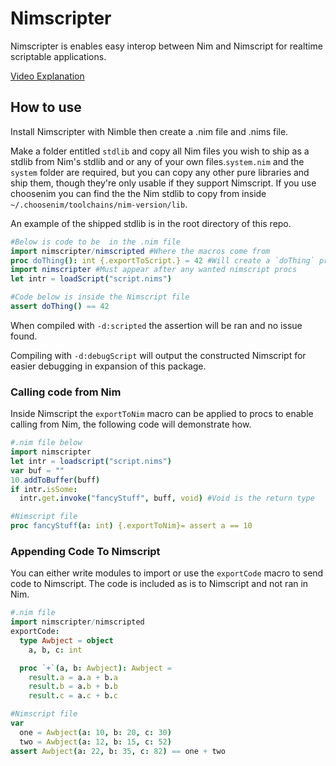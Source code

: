 # Nimscripter
Nimscripter is enables easy interop between Nim and Nimscript for realtime scriptable applications.

[Video Explanation](https://www.youtube.com/watch?v=GXBxvtHDjbg)
## How to use
Install Nimscripter with Nimble then create a .nim file and .nims file.

Make a folder entitled `stdlib` and copy all Nim files you wish to ship as a stdlib from Nim's stdlib and or any of your own files.`system.nim` and the `system` folder are required, but you can copy any other pure libraries and ship them, though they're only usable if they support Nimscript. If you use choosenim you can find the the Nim stdlib to copy from inside `~/.choosenim/toolchains/nim-version/lib`.

An example of the shipped stdlib is in the root directory of this repo.

```nim
#Below is code to be  in the .nim file
import nimscripter/nimscripted #Where the macros come from
proc doThing(): int {.exportToScript.} = 42 #Will create a `doThing` proc in Nimscript
import nimscripter #Must appear after any wanted nimscript procs
let intr = loadScript("script.nims")
```
```nim
#Code below is inside the Nimscript file
assert doThing() == 42
```
When compiled with `-d:scripted` the assertion will be ran and no issue found.

Compiling with `-d:debugScript` will output the constructed Nimscript for easier debugging in expansion of this package.

### Calling code from Nim
Inside Nimscript the `exportToNim` macro can be applied to procs to enable calling from Nim, the following code will demonstrate how.
```nim
#.nim file below
import nimscripter
let intr = loadscript("script.nims")
var buf = ""
10.addToBuffer(buff)
if intr.isSome:
  intr.get.invoke("fancyStuff", buff, void) #Void is the return type
```
```nim
#Nimscript file
proc fancyStuff(a: int) {.exportToNim}= assert a == 10
```

### Appending Code To Nimscript
You can either write modules to import or use the `exportCode` macro to send code to Nimscript. The code is included as is to Nimscript and not ran in Nim.
```nim
#.nim file
import nimscripter/nimscripted
exportCode:
  type Awbject = object
    a, b, c: int

  proc `+`(a, b: Awbject): Awbject =
    result.a = a.a + b.a
    result.b = a.b + b.b
    result.c = a.c + b.c
```
```nim
#Nimscript file
var 
  one = Awbject(a: 10, b: 20, c: 30)
  two = Awbject(a: 12, b: 15, c: 52)
assert Awbject(a: 22, b: 35, c: 82) == one + two
